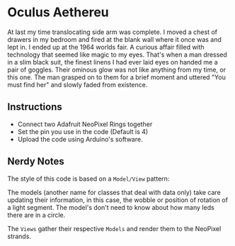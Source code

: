 Oculus Aethereu
================

At last my time translocating side arm was complete. I moved a chest of drawers in my bedroom and fired at the blank wall where it once was and lept in. I ended up at the 1964 worlds fair. A curious affair filled with technology that seemed like magic to my eyes. That's when a man dressed in a slim black suit, the finest linens I had ever laid eyes on handed me a pair of goggles. Their ominous glow was not like anything from my time, or this one. The man grasped on to them for a brief moment and uttered "You must find her" and slowly faded from existence.


Instructions
------------

* Connect two Adafruit NeoPixel Rings together
* Set the pin you use in the code (Default is 4)
* Upload the code using Arduino's software.


Nerdy Notes
-----------

The style of this code is based on a `Model/View` pattern:

The models (another name for classes that deal with data only) take care updating their information, in this case, the wobble or position of rotation of a light segment. The model's don't need to know about how many leds there are in a circle.

The `Views` gather their respective `Models` and render them to the NeoPixel strands.
